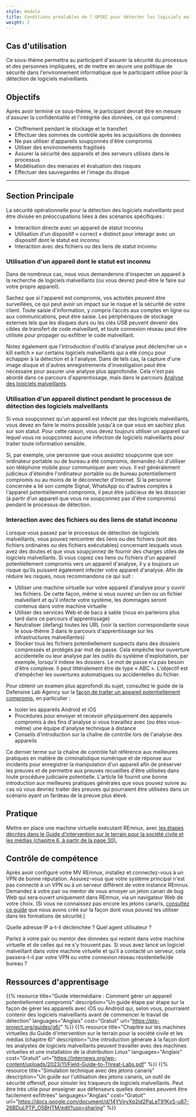 ```yaml
---
style: module
title: Conditions préalables de l'OPSEC pour détecter les logiciels malveillants
weight: 2
---
```

## Cas d'utilisation

Ce sous-thème permettra au participant d'assurer la sécurité du processus et des personnes impliquées, et de mettre en œuvre une politique de sécurité dans l'environnement informatique que le participant utilise pour la détection de logiciels malveillants.

## Objectifs

Après avoir terminé ce sous-thème, le participant devrait être en mesure d'assurer la confidentialité et l'intégrité des données, ce qui comprend :

- Chiffrement pendant le stockage et le transfert
- Effectuer des sommes de contrôle après les acquisitions de données
- Ne pas utiliser d'appareils soupçonnés d'être compromis
- Utiliser des environnements fragilisés
- Assurer la sécurité des appareils et des serveurs utilisés dans le processus
- Modélisation des menaces et évaluation des risques
- Effectuer des sauvegardes et l'image du disque

---
## Section Principale

La sécurité opérationnelle pour la détection des logiciels malveillants peut être divisée en préoccupations liées à des scénarios spécifiques :

- Interaction directe avec un appareil de statut inconnu
- Utilisation d'un dispositif « correct » distinct pour interagir avec un dispositif dont le statut est inconnu
- Interaction avec des fichiers ou des liens de statut inconnu

### Utilisation d'un appareil dont le statut est inconnu

Dans de nombreux cas, nous vous demanderons d'inspecter un appareil à la recherche de logiciels malveillants (ou vous devrez peut-être le faire sur votre propre appareil).

Sachez que si l'appareil est compromis, vos activités peuvent être surveillées, ce qui peut avoir un impact sur le risque et la sécurité de votre client. Toute saisie d'information, y compris l’accès aux comptes en ligne ou aux communications, peut être saisie. Les périphériques de stockage externes tels que les disques durs ou les clés USB peuvent devenir des cibles de transfert de code malveillant, et toute connexion réseau peut être utilisée pour propager ou exfiltrer le code malveillant.

Notez également que l'introduction d'outils d'analyse peut déclencher un « kill switch » sur certains logiciels malveillants qui a été conçu pour échapper à la détection et à l'analyse. Dans de tels cas, la capture d'une image disque et d'autres enregistrements d'investigation peut être nécessaire pour assurer une analyse plus approfondie. Cela n'est pas abordé dans ce parcours d'apprentissage, mais dans le parcours [Analyse des logiciels malveillants](/fr/learning-path/3/).

### Utilisation d'un appareil distinct pendant le processus de détection des logiciels malveillants

Si vous soupçonnez qu'un appareil est infecté par des logiciels malveillants, vous devez en faire le moins possible jusqu'à ce que vous en sachiez plus sur son statut. Pour cette raison, vous devez toujours utiliser un appareil sur lequel vous ne soupçonnez aucune infection de logiciels malveillants pour traiter toute information sensible.

Si, par exemple, une personne que vous assistez soupçonne que son ordinateur portable ou de bureau a été compromis, demandez-lui d'utiliser son téléphone mobile pour communiquer avec vous. Il est généralement judicieux d'éteindre l'ordinateur portable ou de bureau potentiellement compromis ou au moins de le déconnecter d'Internet. Si la personne concernée a lié son compte Signal, WhatsApp ou d'autres comptes à l'appareil potentiellement compromis, il peut être judicieux de les dissocier (à partir d'un appareil que vous ne soupçonnez pas d'être compromis) pendant le processus de détection.

### Interaction avec des fichiers ou des liens de statut inconnu

Lorsque vous passez par le processus de détection de logiciels malveillants, vous pouvez rencontrer des liens ou des fichiers (soit des fichiers ordinaires ou des fichiers exécutables) concernant lesquels vous avez des doutes et que vous soupçonnez de fournir des charges utiles de logiciels malveillants. Si vous copiez ces liens ou fichiers d'un appareil potentiellement compromis vers un appareil d'analyse, il y a toujours un risque qu'ils puissent également infecter votre appareil d'analyse. Afin de réduire les risques, nous recommandons ce qui suit :

- Utiliser une machine virtuelle sur votre appareil d'analyse pour y ouvrir les fichiers. De cette façon, même si vous ouvrez un lien ou un fichier malveillant et qu'il infecte votre système, les dommages seront contenus dans votre machine virtuelle
- Utiliser des services Web et de bacs à sable (nous en parlerons plus tard dans ce parcours d'apprentissage)
- Neutraliser (defang) toutes les URL (voir la section correspondante sous le sous-thème 3 dans le parcours d'apprentissage sur les infrastructures malveillantes)
- Stocker tous les fichiers potentiellement suspects dans des dossiers compressés et protégés par mot de passe. Cela empêche leur ouverture accidentelle ou leur analyse par les outils du système d'exploitation, par exemple, lorsqu'il indexe les dossiers. Le mot de passe n'a pas besoin d'être complexe. Il peut littéralement être de type « ABC ». L'objectif est d'empêcher les ouvertures automatiques ou accidentelles du fichier.

Pour obtenir un examen plus approfondi du sujet, consultez le guide de la Defensive Lab Agency sur la [façon de traiter un appareil potentiellement compromis](https://pts-project.org/guides/g6/), en particulier :

- Isoler les appareils Android et iOS
- Procédures pour envoyer et recevoir physiquement des appareils compromis à des fins d'analyse si vous travaillez avec (ou êtes vous-même) une équipe d'analyse technique à distance
- Conseils d'introduction sur la chaîne de contrôle lors de l'analyse des appareils

Ce dernier terme sur la chaîne de contrôle fait référence aux meilleures pratiques en matière de criminalistique numérique et de réponse aux incidents pour enregistrer la manipulation d'un appareil afin de préserver les preuves et de permettre aux preuves recueillies d'être utilisées dans toute procédure judiciaire potentielle. L'article lié fournit une bonne introduction aux meilleures pratiques générales que vous pouvez suivre au cas où vous devriez traiter des preuves qui pourraient être utilisées dans un scénario ayant un fardeau de la preuve plus élevé.

## Pratique

Mettre en place une machine virtuelle exécutant REmnux, avec [les étapes décrites dans le Guide d'intervention sur le terrain pour la société civile et les médias (chapitre 6, à partir de la page 30).](https://internews.org/wp-content/uploads/2023/11/Field-Guide-to-Threat-Labs.pdf)

## Contrôle de compétence

Après avoir configuré votre MV REmnux, installez et connectez-vous à un VPN de bonne réputation. Assurez-vous que votre système principal n'est pas connecté à un VPN ou à un serveur différent de votre instance REmnux. Demandez à votre pair ou mentor de vous envoyer un jeton canari de bug Web qui sera ouvert uniquement dans REmnux, via un navigateur Web de votre choix. (Si vous ne connaissez pas encore les jetons canaris, [consultez ce guide](https://docs.google.com/document/d/14YViryXq2id2PaLeT91KxS-u67-26BDuLPTP_O5BHTM/edit?usp=sharing) que nous avons créé sur la façon dont vous pouvez les utiliser dans les formations de sécurité.)

Quelle adresse IP a-t-il déclenchée ? Quel agent utilisateur ?

Parlez à votre pair ou mentor des données qui restent dans votre machine virtuelle et de celles qui ne s'y trouvent pas. Si vous avez lancé un logiciel malveillant dans votre machine virtuelle et qu'il a contacté un serveur, cela passera-t-il par votre VPN ou votre connexion réseau résidentielle/de bureau ?

## Ressources d'apprentisage

{{% resource title="Guide intermédiaire : Comment gérer un appareil potentiellement compromis" description="Un guide étape par étape sur la façon de gérer les appareils avec iOS ou Android qui, selon vous, pourraient contenir des logiciels malveillants avant de commencer le travail de détection" languages="Anglais" cost="Gratuit" url="https://pts-project.org/guides/g6/" %}}
{{% resource title="Chapitre sur les machines virtuelles du Guide d'intervention sur le terrain pour la société civile et les médias (chapitre 6)" description="Une introduction générale à la façon dont les analystes de logiciels malveillants peuvent travailler avec des machines virtuelles et une installation de la distribution Linux" languages="Anglais" cost="Gratuit" url="https://internews.org/wp-content/uploads/2023/11/Field-Guide-to-Threat-Labs.pdf" %}}
{{% resource title="Simulation technique avec des jetons canaris" description="Un guide sur l'utilisation des jetons canaris, un outil de sécurité offensif, pour simuler les traqueurs de logiciels malveillants. Peut être très utile pour enseigner aux défenseurs quelles données peuvent être facilement exfiltrées" languages="Anglais" cost="Gratuit" url="https://docs.google.com/document/d/14YViryXq2id2PaLeT91KxS-u67-26BDuLPTP_O5BHTM/edit?usp=sharing" %}}